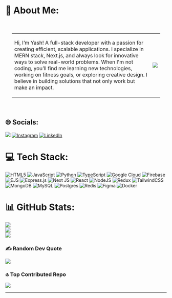 # 💫 About Me:

<div style="background-image: url('https://media.giphy.com/media/Ha6xdymclg2pBgwuw3/giphy.gif?cid=ecf05e476wgkiz8j5xt67i4vtr399bbycttvkoowzykup91c&ep=v1_gifs_search&rid=giphy.gif&ct=g'); background-size: cover; padding: 20px; border-radius: 8px; color: white;">
  <table>
    <tr>
      <td>
        <p>Hi, I’m Yash! A full-stack developer with a passion for creating efficient, scalable applications. I specialize in MERN stack, Next.js, and always look for innovative ways to solve real-world problems. When I'm not coding, you’ll find me learning new technologies, working on fitness goals, or exploring creative design. I believe in building solutions that not only work but make an impact.</p>
      </td>
      <td>
        <img src="https://media.giphy.com/media/du3J3cXyzhj75IOgvA/giphy.gif?cid=ecf05e47z494dyrskakxae4degsfeviuszyg2acepcn9u08n&ep=v1_gifs_search&rid=giphy.gif&ct=gF">
      </td>
    </tr>
  </table>
</div>





## 🌐 Socials:
[![](https://komarev.com/ghpvc/?username=notoriousmb10&label=Profile%20views&color=0e75b6&style=flat)](https://visitcount.itsvg.in)
[![Instagram](https://img.shields.io/badge/Instagram-%23E4405F.svg?logo=Instagram&logoColor=white)](https://instagram.com/yash_mb10) [![LinkedIn](https://img.shields.io/badge/LinkedIn-%230077B5.svg?logo=linkedin&logoColor=white)](https://linkedin.com/in/yashbhingarde) 

# 💻 Tech Stack:
![HTML5](https://img.shields.io/badge/html5-%23E34F26.svg?style=for-the-badge&logo=html5&logoColor=white) ![JavaScript](https://img.shields.io/badge/javascript-%23323330.svg?style=for-the-badge&logo=javascript&logoColor=%23F7DF1E) ![Python](https://img.shields.io/badge/python-3670A0?style=for-the-badge&logo=python&logoColor=ffdd54) ![TypeScript](https://img.shields.io/badge/typescript-%23007ACC.svg?style=for-the-badge&logo=typescript&logoColor=white) ![Google Cloud](https://img.shields.io/badge/GoogleCloud-%234285F4.svg?style=for-the-badge&logo=google-cloud&logoColor=white) ![Firebase](https://img.shields.io/badge/firebase-%23039BE5.svg?style=for-the-badge&logo=firebase) ![EJS](https://img.shields.io/badge/ejs-%23B4CA65.svg?style=for-the-badge&logo=ejs&logoColor=black) ![Express.js](https://img.shields.io/badge/express.js-%23404d59.svg?style=for-the-badge&logo=express&logoColor=%2361DAFB) ![Next JS](https://img.shields.io/badge/Next-black?style=for-the-badge&logo=next.js&logoColor=white) ![React](https://img.shields.io/badge/react-%2320232a.svg?style=for-the-badge&logo=react&logoColor=%2361DAFB) ![NodeJS](https://img.shields.io/badge/node.js-6DA55F?style=for-the-badge&logo=node.js&logoColor=white) ![Redux](https://img.shields.io/badge/redux-%23593d88.svg?style=for-the-badge&logo=redux&logoColor=white) ![TailwindCSS](https://img.shields.io/badge/tailwindcss-%2338B2AC.svg?style=for-the-badge&logo=tailwind-css&logoColor=white) ![MongoDB](https://img.shields.io/badge/MongoDB-%234ea94b.svg?style=for-the-badge&logo=mongodb&logoColor=white) ![MySQL](https://img.shields.io/badge/mysql-4479A1.svg?style=for-the-badge&logo=mysql&logoColor=white) ![Postgres](https://img.shields.io/badge/postgres-%23316192.svg?style=for-the-badge&logo=postgresql&logoColor=white) ![Redis](https://img.shields.io/badge/redis-%23DD0031.svg?style=for-the-badge&logo=redis&logoColor=white) ![Figma](https://img.shields.io/badge/figma-%23F24E1E.svg?style=for-the-badge&logo=figma&logoColor=white) ![Docker](https://img.shields.io/badge/docker-%230db7ed.svg?style=for-the-badge&logo=docker&logoColor=white)
# 📊 GitHub Stats:
![](https://github-readme-stats.vercel.app/api?username=notoriousmb10&theme=radical&hide_border=false&include_all_commits=false&count_private=false)<br/>
![](https://github-readme-streak-stats.herokuapp.com/?user=notoriousmb10&theme=radical&hide_border=false)<br/>
![](https://github-readme-stats.vercel.app/api/top-langs/?username=notoriousmb10&theme=radical&hide_border=false&include_all_commits=false&count_private=false&layout=compact)

### ✍️ Random Dev Quote
![](https://quotes-github-readme.vercel.app/api?type=horizontal&theme=tokyonight)

### 🔝 Top Contributed Repo
![](https://github-contributor-stats.vercel.app/api?username=notoriousmb10&limit=5&theme=dark&combine_all_yearly_contributions=true)

---

